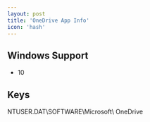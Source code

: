 ```yaml
---
layout: post
title: 'OneDrive App Info'
icon: 'hash'
---
```


## Windows Support

- 10



## Keys

NTUSER.DAT\SOFTWARE\Microsoft\ OneDrive

